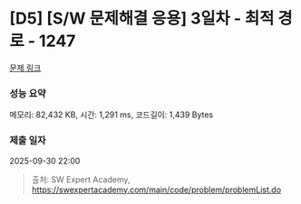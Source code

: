 # [D5] [S/W 문제해결 응용] 3일차 - 최적 경로 - 1247 

[문제 링크](https://swexpertacademy.com/main/code/problem/problemDetail.do?contestProbId=AV15OZ4qAPICFAYD) 

### 성능 요약

메모리: 82,432 KB, 시간: 1,291 ms, 코드길이: 1,439 Bytes

### 제출 일자

2025-09-30 22:00



> 출처: SW Expert Academy, https://swexpertacademy.com/main/code/problem/problemList.do